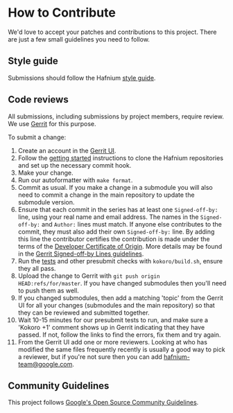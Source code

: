 # How to Contribute

We'd love to accept your patches and contributions to this project. There are
just a few small guidelines you need to follow.

## Style guide

Submissions should follow the Hafnium [style guide](docs/StyleGuide.md).

## Code reviews

All submissions, including submissions by project members, require review. We
use [Gerrit](https://hafnium-review.googlesource.com) for this purpose.

To submit a change:

1.  Create an account in the [Gerrit UI](https://review.trustedfirmware.org/).
2.  Follow the [getting started](docs/GettingStarted.md) instructions to clone
    the Hafnium repositories and set up the necessary commit hook.
3.  Make your change.
4.  Run our autoformatter with `make format`.
5.  Commit as usual. If you make a change in a submodule you will also need to
    commit a change in the main repository to update the submodule version.
6.  Ensure that each commit in the series has at least one `Signed-off-by:`
    line, using your real name and email address. The names in the
    `Signed-off-by:` and `Author:` lines must match. If anyone else contributes
    to the commit, they must also add their own `Signed-off-by:` line. By adding
    this line the contributor certifies the contribution is made under the terms
    of the [Developer Certificate of Origin](dco.txt). More details may be found
    in the
    [Gerrit Signed-off-by Lines guidelines](https://review.trustedfirmware.org/Documentation/user-signedoffby.html).
7.  Run the [tests](docs/Testing.md) and other presubmit checks with
    `kokoro/build.sh`, ensure they all pass.
8.  Upload the change to Gerrit with `git push origin HEAD:refs/for/master`. If
    you have changed submodules then you'll need to push them as well.
9.  If you changed submodules, then add a matching 'topic' from the Gerrit UI
    for all your changes (submodules and the main repository) so that they can
    be reviewed and submitted together.
10. Wait 10-15 minutes for our presubmit tests to run, and make sure a 'Kokoro
    +1' comment shows up in Gerrit indicating that they have passed. If not,
    follow the links to find the errors, fix them and try again.
11. From the Gerrit UI add one or more reviewers. Looking at who has modified
    the same files frequently recently is usually a good way to pick a reviewer,
    but if you're not sure then you can add hafnium-team@google.com.

## Community Guidelines

This project follows
[Google's Open Source Community Guidelines](https://opensource.google.com/conduct/).
